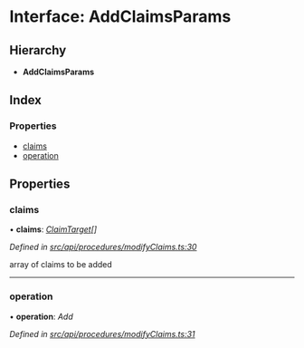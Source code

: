 # Interface: AddClaimsParams

## Hierarchy

* **AddClaimsParams**

## Index

### Properties

* [claims](addclaimsparams.md#claims)
* [operation](addclaimsparams.md#operation)

## Properties

###  claims

• **claims**: *[ClaimTarget](claimtarget.md)[]*

*Defined in [src/api/procedures/modifyClaims.ts:30](https://github.com/PolymathNetwork/polymesh-sdk/blob/38ee8078/src/api/procedures/modifyClaims.ts#L30)*

array of claims to be added

___

###  operation

• **operation**: *Add*

*Defined in [src/api/procedures/modifyClaims.ts:31](https://github.com/PolymathNetwork/polymesh-sdk/blob/38ee8078/src/api/procedures/modifyClaims.ts#L31)*

